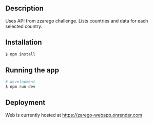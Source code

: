 ## Description

Uses API from zzarego challenge. Lists countries and data for each selected country.

## Installation

```bash
$ npm install
```

## Running the app

```bash
# development
$ npm run dev
```

## Deployment

Web is currently hosted at https://zarego-webapp.onrender.com